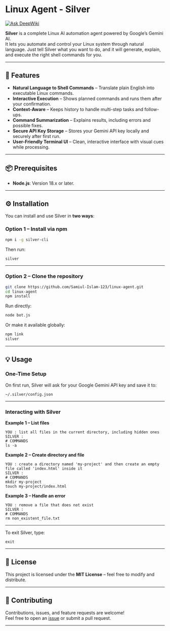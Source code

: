 # Linux Agent - Silver
[![Ask DeepWiki](https://devin.ai/assets/askdeepwiki.png)](https://deepwiki.com/Samiul-Islam-123/linux-agent)

**Silver** is a complete Linux AI automation agent powered by Google’s Gemini AI.  
It lets you automate and control your Linux system through natural language. Just tell Silver what you want to do, and it will generate, explain, and execute the right shell commands for you.

---

## 🚀 Features

- **Natural Language to Shell Commands** – Translate plain English into executable Linux commands.  
- **Interactive Execution** – Shows planned commands and runs them after your confirmation.  
- **Context-Aware** – Keeps history to handle multi-step tasks and follow-ups.  
- **Command Summarization** – Explains results, including errors and possible fixes.  
- **Secure API Key Storage** – Stores your Gemini API key locally and securely after first run.  
- **User-Friendly Terminal UI** – Clean, interactive interface with visual cues while processing.

---

## 📦 Prerequisites

- **Node.js**: Version 18.x or later.  

---

## ⚙️ Installation

You can install and use Silver in **two ways**:

### **Option 1 – Install via npm**
```sh
npm i -g silver-cli
```
Then run:
```sh
silver
```

---

### **Option 2 – Clone the repository**
```sh
git clone https://github.com/Samiul-Islam-123/linux-agent.git
cd linux-agent
npm install
```

Run directly:
```sh
node bot.js
```

Or make it available globally:
```sh
npm link
silver
```

---

## 💡 Usage

### One-Time Setup
On first run, Silver will ask for your Google Gemini API key and save it to:
```
~/.silver/config.json
```

---

### Interacting with Silver

**Example 1 – List files**
```
YOU : list all files in the current directory, including hidden ones
SILVER :
# COMMANDS
ls -a
```

**Example 2 – Create directory and file**
```
YOU : create a directory named 'my-project' and then create an empty file called 'index.html' inside it
SILVER :
# COMMANDS
mkdir my-project
touch my-project/index.html
```

**Example 3 – Handle an error**
```
YOU : remove a file that does not exist
SILVER :
# COMMANDS
rm non_existent_file.txt
```

---

To exit Silver, type:
```
exit
```

---

## 📜 License
This project is licensed under the **MIT License** – feel free to modify and distribute.

---

## 🤝 Contributing
Contributions, issues, and feature requests are welcome!  
Feel free to open an [issue](https://github.com/Samiul-Islam-123/linux-agent/issues) or submit a pull request.

---
